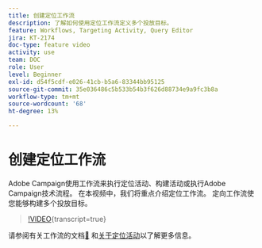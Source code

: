 ```yaml
---
title: 创建定位工作流
description: 了解如何使用定位工作流定义多个投放目标。
feature: Workflows, Targeting Activity, Query Editor
jira: KT-2174
doc-type: feature video
activity: use
team: DOC
role: User
level: Beginner
exl-id: d54f5cdf-e026-41cb-b5a6-83344bb95125
source-git-commit: 35e036486c5b533b54b3f626d88734e9a9fc3b8a
workflow-type: tm+mt
source-wordcount: '68'
ht-degree: 13%

---
```


# 创建定位工作流

Adobe Campaign使用工作流来执行定位活动、构建活动或执行Adobe Campaign技术流程。 在本视频中，我们将重点介绍定位工作流。 定向工作流使您能够构建多个投放目标。

>[!VIDEO](https://video.tv.adobe.com/v/25605?quality=12&learn=on){transcript=true}

请参阅有关工作流的文档[&#128279;](https://experienceleague.adobe.com/docs/campaign-classic/using/automating-with-workflows/introduction/about-workflows.html?lang=zh-Hans)
和[关于定位活动](https://experienceleague.adobe.com/docs/campaign-classic/using/automating-with-workflows/targeting-activities/about-targeting-activities.html)以了解更多信息。
